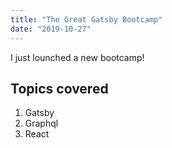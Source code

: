 ```yaml
---
title: "The Great Gatsby Bootcamp"
date: "2019-10-27"
---
```


I just lounched a new bootcamp!

## Topics covered

1. Gatsby
2. Graphql
3. React
